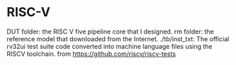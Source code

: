 # RISC-V
DUT folder: the RISC V five pipeline core that I designed.
rm folder: the reference model that downloaded from the Internet.
./tb/inst_txt: The official rv32ui test suite code converted into machine language files using the RISCV toolchain. from https://github.com/riscv/riscv-tests
